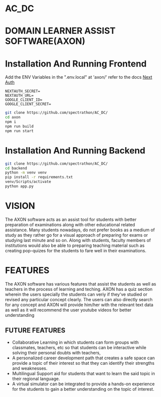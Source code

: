 # AC_DC

# DOMAIN LEARNER ASSIST SOFTWARE(AXON)

# Installation And Running Frontend
Add the ENV Variables in the ".env.local" at 'axon/' refer to the docs [Next Auth](https://next-auth.js.org/)
```
NEXTAUTH_SECRET=
NEXTAUTH_URL=
GOOGLE_CLIENT_ID=
GOOGLE_CLIENT_SECRET=
```

```bash
git clone https://github.com/spectrathon/AC_DC/
cd axon 
npm i
npm run build
npm run start

```

# Installation And Running Backend
```bash
git clone https://github.com/spectrathon/AC_DC/
cd backend 
python -m venv venv
pip install -r requirements.txt
venv/Scripts/activate
python app.py
```


# VISION
The AXON software acts as an assist tool for students with better preparation of examinations along with other educational related assistance. Many students nowadays, do not prefer books as a medium of study as they rather go for a visual approach of preparing for exams or studying last minute and so on. Along with students, faculty members of institutions would also be able to preparing teaching material such as creating pop-quizes for the students to fare well in their examinations. 

# FEATURES
  The AXON software has various features that assist the students as well as teachers in the process of learning and teching.
  AXON has a quiz section wherein the users specially the students can veriy if they've studied or revised any particular concept clearly.
  The users can also directly search for any concept and AXON will provide him/her with the relevant text data as well as it will recommend the user youtube videos  for better understanding

## FUTURE FEATURES
- Collaborative Learning in which students can form groups with classmates, teachers, etc so that students can be interactive while solving their personal doubts with teachers,
- A personalized career development path that creates a safe space can provide a topic of their interest so that they can identify their strengths and weaknesses.
- Multilingual Support aid for students that want to learn the said topic in their regional language.
- A virtual simulator can be integrated to provide a hands-on experience for the students to gain a better understanding on the topic of interest.